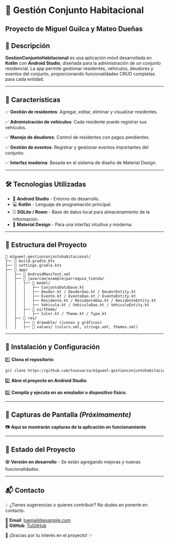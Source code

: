 # 🏡 Gestión Conjunto Habitacional

## Proyecto de Miguel Guilca y Mateo Dueñas

## 📌 Descripción

**GestionConjuntoHabitacional** es una aplicación móvil desarrollada en **Kotlin** con **Android Studio**, diseñada para la administración de un conjunto residencial. La app permite gestionar residentes, vehículos, deudores y eventos del conjunto, proporcionando funcionalidades CRUD completas para cada entidad.

---

## 🚀 Características

✅ **Gestión de residentes**: Agregar, editar, eliminar y visualizar residentes.

✅ **Administración de vehículos**: Cada residente puede registrar sus vehículos.

✅ **Manejo de deudores**: Control de residentes con pagos pendientes.

✅ **Gestión de eventos**: Registrar y gestionar eventos importantes del conjunto.

✅ **Interfaz moderna**: Basada en el sistema de diseño de Material Design.

---

## 🛠️ Tecnologías Utilizadas

- 📱 **Android Studio** - Entorno de desarrollo.
- 💻 **Kotlin** - Lenguaje de programación principal.
- 🗄️ **SQLite / Room** - Base de datos local para almacenamiento de la información.
- 🎨 **Material Design** - Para una interfaz intuitiva y moderna.

---

## 📂 Estructura del Proyecto

```
📂 m1gueel-gestionconjuntohabitacional/
├── 📄 build.gradle.kts
├── 📄 settings.gradle.kts
├── 📂 app/
│   ├── 📄 AndroidManifest.xml
│   ├── 📂 java/com/example/parroquia_tienda/
│   │   ├── 📂 model/
│   │   │   ├── ConjuntoDatabase.kt
│   │   │   ├── Deudor.kt / DeudorDao.kt / DeudorEntity.kt
│   │   │   ├── Evento.kt / EventoDao.kt / EventoEntity.kt
│   │   │   ├── Residente.kt / ResidenteDao.kt / ResidenteEntity.kt
│   │   │   ├── Vehiculo.kt / VehiculoDao.kt / VehiculoEntity.kt
│   │   ├── 📂 ui/theme/
│   │   │   ├── Color.kt / Theme.kt / Type.kt
│   ├── 📂 res/
│   │   ├── 📂 drawable/ (íconos y gráficos)
│   │   ├── 📂 values/ (colors.xml, strings.xml, themes.xml)
```

---

## 🎯 Instalación y Configuración

1️⃣ **Clona el repositorio**:
```bash
git clone https://github.com/tuusuario/m1gueel-gestionconjuntohabitacional.git
```

2️⃣ **Abre el proyecto en Android Studio**.

3️⃣ **Compila y ejecuta en un emulador o dispositivo físico**.

---

## 📸 Capturas de Pantalla *(Próximamente)*
📷 **Aquí se mostrarán capturas de la aplicación en funcionamiento**

---

## 📌 Estado del Proyecto

🟢 **Versión en desarrollo** - Se están agregando mejoras y nuevas funcionalidades.

---

## 📬 Contacto
💡 ¿Tienes sugerencias o quieres contribuir? No dudes en ponerte en contacto.

📧 **Email**: tuemail@example.com  
🐙 **GitHub**: [TuGitHub](https://github.com/tuusuario)

🚀 ¡Gracias por tu interés en el proyecto! ✨

